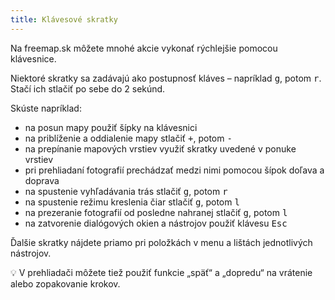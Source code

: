 ```yaml
---
title: Klávesové skratky
---
```


Na freemap.sk môžete mnohé akcie vykonať rýchlejšie pomocou klávesnice.

Niektoré skratky sa zadávajú ako postupnosť kláves – napríklad <kbd>g</kbd>, potom <kbd>r</kbd>. Stačí ich stlačiť po sebe do 2 sekúnd.

Skúste napríklad:

- na posun mapy použiť šípky na klávesnici
- na priblíženie a oddialenie mapy stlačiť <kbd>+</kbd>, potom <kbd>-</kbd>
- na prepínanie mapových vrstiev využiť skratky uvedené v ponuke vrstiev
- pri prehliadaní fotografií prechádzať medzi nimi pomocou šípok doľava a doprava
- na spustenie vyhľadávania trás stlačiť <kbd>g</kbd>, potom <kbd>r</kbd>
- na spustenie režimu kreslenia čiar stlačiť <kbd>g</kbd>, potom <kbd>l</kbd>
- na prezeranie fotografií od posledne nahranej stlačiť <kbd>g</kbd>, potom <kbd>l</kbd>
- na zatvorenie dialógových okien a nástrojov použiť klávesu <kbd>Esc</kbd>

Ďalšie skratky nájdete priamo pri položkách v menu a lištách jednotlivých nástrojov.

💡 V prehliadači môžete tiež použiť funkcie „späť“ a „dopredu“ na vrátenie alebo zopakovanie krokov.
